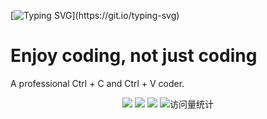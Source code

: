 <!-- [dynamic typing effect](https://readme-typing-svg.demolab.com/) -->
[![Typing SVG](https://readme-typing-svg.demolab.com?font=Fira+Code&size=45&pause=1000&color=5D03F7&center=true&vCenter=true&random=&width=1000&separator=%3C&lines=Welcome!%3CSystem.out.println(%22Hello%2CWorld!%22);)](https://git.io/typing-svg)

# Enjoy coding, not just coding

A professional Ctrl + C and Ctrl + V coder.  


<!-- icon[https://github.com/badges/shields] -->
<p align="center">
    <!--<a href="https://sunguoqi.com/"><img src="https://img.shields.io/badge/Website-博客-8c36db" /></a>&emsp; -->
    <a href="https://github.com/dalowed"><img src="https://img.shields.io/badge/GitHub-dalowed-blue?logo=github" /></a>
    <a href="https://gitee.com/dalowed"><img src="https://img.shields.io/badge/Gitee-dalowed-blue?logo=gitee" /></a>
    <a href="https://space.bilibili.com/219839883/"><img src="https://img.shields.io/badge/Bilibili-B站-pink?logo=bilibili" /></a>
    <!-- visitor -->
    <img src="https://komarev.com/ghpvc/?username=dalowed123&label=Views&color=orange&style=flat" alt="访问量统计" />
</p>
